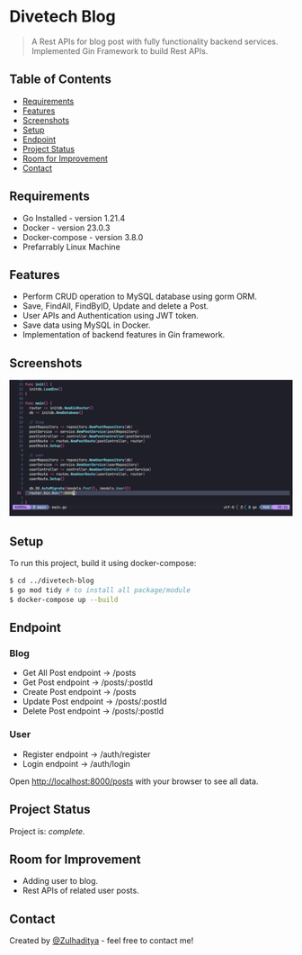 # Divetech Blog

> A Rest APIs for blog post with fully functionality backend services.
> Implemented Gin Framework to build Rest APIs.

## Table of Contents

- [Requirements](#requirements)
- [Features](#features)
- [Screenshots](#screenshots)
- [Setup](#setup)
- [Endpoint](#endpoint)
- [Project Status](#project-status)
- [Room for Improvement](#room-for-improvement)
- [Contact](#contact)

## Requirements

- Go Installed     - version 1.21.4
- Docker 	         - version 23.0.3
- Docker-compose   - version 3.8.0
- Prefarrably Linux Machine

## Features

- Perform CRUD operation to MySQL database using gorm ORM.
- Save, FindAll, FindByID, Update and delete a Post.
- User APIs and Authentication using JWT token.
- Save data using MySQL in Docker.
- Implementation of backend features in Gin framework.

## Screenshots

![Example screenshot](./divetech-blog-screenshot.png)

## Setup

To run this project, build it using docker-compose:

```bash
$ cd ../divetech-blog
$ go mod tidy # to install all package/module
$ docker-compose up --build
```

## Endpoint

### Blog
- Get All Post endpoint -> /posts
- Get Post endpoint -> /posts/:postId
- Create Post endpoint -> /posts
- Update Post endpoint -> /posts/:postId
- Delete Post endpoint -> /posts/:postId

### User
- Register endpoint -> /auth/register
- Login endpoint -> /auth/login

Open [http://localhost:8000/posts](http://localhost:8000/posts) with your browser to see all data.

## Project Status

Project is: _complete._ <!-- / _complete_ / _no longer being worked on_. reason ? -->

## Room for Improvement

- Adding user to blog.
- Rest APIs of related user posts.

## Contact

Created by [@Zulhaditya](https://zulhaditya.vercel.app/) - feel free to contact me!
